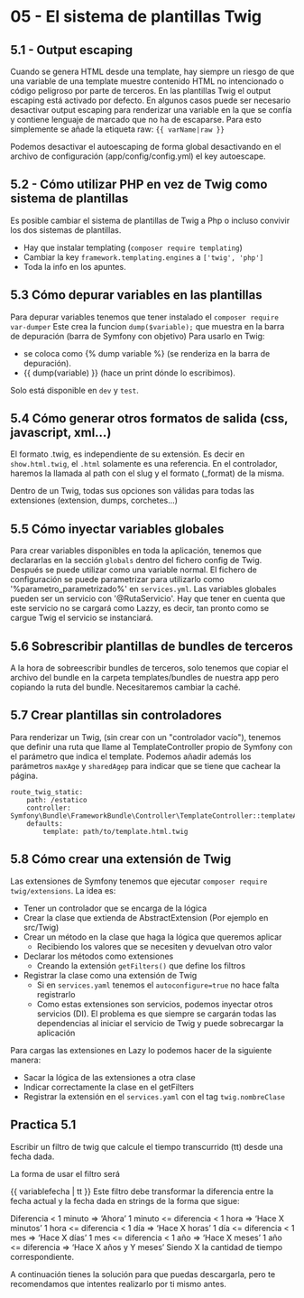 # 05 - El sistema de plantillas Twig

## 5.1 - Output escaping
Cuando se genera HTML desde una template, hay siempre un riesgo de que una variable de una template muestre contenido 
HTML no intencionado o código peligroso por parte de terceros. En las plantillas Twig el output escaping está activado
por defecto.
En algunos casos puede ser necesario desactivar output escaping para renderizar una variable en la que se confía y 
contiene lenguaje de marcado que no ha de escaparse. Para esto simplemente se añade la etiqueta raw:
`{{ varName|raw }}`

Podemos desactivar el autoescaping de forma global desactivando en el archivo de configuración (app/config/config.yml) 
el key autoescape.

## 5.2 - Cómo utilizar PHP en vez de Twig como sistema de plantillas
Es posible cambiar el sistema de plantillas de Twig a Php o incluso convivir los dos sistemas de plantillas.
- Hay que instalar templating (`composer require templating`)
- Cambiar la key `framework.templating.engines` a `['twig', 'php']`
- Toda la info en los apuntes.

## 5.3 Cómo depurar variables en las plantillas
Para depurar variables tenemos que tener instalado el `composer require var-dumper`
Este crea la funcion `dump($variable);` que muestra en la barra de depuración (barra de Symfony con objetivo)
Para usarlo en Twig:
- se coloca como {% dump variable %} (se renderiza en la barra de depuración).
- {{ dump(variable) }} (hace un print dónde lo escribimos).

Solo está disponible en `dev` y `test`.

## 5.4 Cómo generar otros formatos de salida (css, javascript, xml…)
El formato .twig, es independiente de su extensión. Es decir en `show.html.twig`, el `.html` solamente es una referencia.
En el controlador, haremos la llamada al path con el slug y el formato (_format) de la misma.

Dentro de un Twig, todas sus opciones son válidas para todas las extensiones (extension, dumps, corchetes...)

## 5.5 Cómo inyectar variables globales
Para crear variables disponibles en toda la aplicación, tenemos que declararlas en la sección `globals` dentro del fichero
config de Twig. Después se puede utilizar como una variable normal.
El fichero de configuración se puede parametrizar para utilizarlo como '%parametro_parametrizado%' en `services.yml`.
Las variables globales pueden ser un servicio con '@RutaServicio'. Hay que tener en cuenta que este servicio no se cargará 
como Lazzy, es decir, tan pronto como se cargue Twig el servicio se instanciará. 

## 5.6 Sobrescribir plantillas de bundles de terceros
A la hora de sobreescribir bundles de terceros, solo tenemos que copiar el archivo del bundle en la carpeta templates/bundles
de nuestra app pero copiando la ruta del bundle. Necesitaremos cambiar la caché.

## 5.7 Crear plantillas sin controladores
Para renderizar un Twig, (sin crear con un "controlador vacío"), tenemos que definir una ruta que llame
al TemplateController propio de Symfony con el parámetro que indica el template.
Podemos añadir además los parámetros `maxAge` y `sharedAgep` para indicar que se tiene que cachear la página.

```
route_twig_static:
    path: /estatico
    controller: Symfony\Bundle\FrameworkBundle\Controller\TemplateController::templateAction
    defaults:
        template: path/to/template.html.twig
```

## 5.8 Cómo crear una extensión de Twig
Las extensiones de Symfony tenemos que ejecutar `composer require twig/extensions`.
La idea es:
- Tener un controlador que se encarga de la lógica
- Crear la clase que extienda de AbstractExtension (Por ejemplo en src/Twig)
- Crear un método en la clase que haga la lógica que queremos aplicar
  - Recibiendo los valores que se necesiten y devuelvan otro valor
- Declarar los métodos como extensiones
  - Creando la extensión `getFilters()` que define los filtros
- Registrar la clase como una extensión de Twig
  - Si en `services.yaml` tenemos el `autoconfigure=true` no hace falta registrarlo
  - Como estas extensiones son servicios, podemos inyectar otros servicios (DI). El problema es que siempre se cargarán todas las dependencias al iniciar el servicio de Twig y puede sobrecargar la aplicación

Para cargas las extensiones en Lazy lo podemos hacer de la siguiente manera:
- Sacar la lógica de las extensiones a otra clase
- Indicar correctamente la clase en el getFilters
- Registrar la extensión en el `services.yaml` con el tag `twig.nombreClase`

## Practica 5.1

Escribir un filtro de twig que calcule el tiempo transcurrido (tt) desde una fecha dada.

La forma de usar el filtro será

{{ variablefecha | tt }}
Este filtro debe transformar la diferencia entre la fecha actual y la fecha dada en strings de la forma que sigue:

Diferencia < 1 minuto => ‘Ahora’
1 minuto <= diferencia < 1 hora => ‘Hace X minutos’
1 hora <= diferencia < 1 día => ‘Hace X horas’
1 día <= diferencia < 1 mes => ‘Hace X días’
1 mes <= diferencia < 1 año => ‘Hace X meses’
1 año <= diferencia => ‘Hace X años y Y meses’
Siendo X la cantidad de tiempo correspondiente.

A continuación tienes la solución para que puedas descargarla, pero te recomendamos que intentes realizarlo por ti mismo antes.